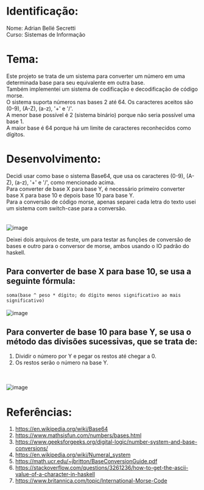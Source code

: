 # Identificação:
Nome: Adrian Bellé Secretti <br>
Curso: Sistemas de Informação

# Tema:
Este projeto se trata de um sistema para converter um número em uma determinada base para seu equivalente em outra base. <br>
Também implementei um sistema de codificação e decodificação de código morse. <br>
O sistema suporta números nas bases 2 até 64. Os caracteres aceitos são (0-9), (A-Z), (a-z), '+' e '/'. <br>
A menor base possível é 2 (sistema binário) porque não seria possível uma base 1. <br>
A maior base é 64 porque há um limite de caracteres reconhecidos como dígitos. <br>

# Desenvolvimento:
Decidi usar como base o sistema Base64, que usa os caracteres (0-9), (A-Z), (a-z), '+' e '/', como mencionado acima. <br>
Para converter de base X para base Y, é necessário primeiro converter base X para base 10 e depois base 10 para base Y. <br>
Para a conversão de código morse, apenas separei cada letra do texto usei um sistema com switch-case para a conversão. <br>
<br> <br>
![image](https://images.sampletemplates.com/wp-content/uploads/2015/05/12144219/Morse-Code-Chart-to-Download.jpg)

Deixei dois arquivos de teste, um para testar as funções de conversão de bases e outro para o conversor de morse, ambos usando o IO padrão do haskell. <br>

## Para converter de base X para base 10, se usa a seguinte fórmula:
```soma(base ^ peso * dígito; do dígito menos significativo ao mais significativo)```
<br> <br>
![image](https://wikimedia.org/api/rest_v1/media/math/render/svg/ed875ba981decb322a05335f7efdb5490244d67f)

## Para converter de base 10 para base Y, se usa o método das divisões sucessivas, que se trata de:
1. Dividir o número por Y e pegar os restos até chegar a 0.
2. Os restos serão o número na base Y.

<br> <br>
![image](https://homework.study.com/cimages/multimages/16/capture14204776639827140608.png)

# Referências:
1. https://en.wikipedia.org/wiki/Base64
2. https://www.mathsisfun.com/numbers/bases.html
3. https://www.geeksforgeeks.org/digital-logic/number-system-and-base-conversions/
4. https://en.wikipedia.org/wiki/Numeral_system
5. https://math.ucr.edu/~jbritton/BaseConversionGuide.pdf
6. https://stackoverflow.com/questions/3261236/how-to-get-the-ascii-value-of-a-character-in-haskell
7. https://www.britannica.com/topic/International-Morse-Code